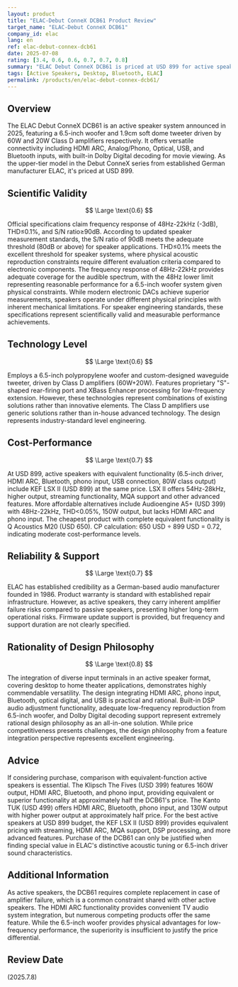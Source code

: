 ```yaml
---
layout: product
title: "ELAC-Debut ConneX DCB61 Product Review"
target_name: "ELAC-Debut ConneX DCB61"
company_id: elac
lang: en
ref: elac-debut-connex-dcb61
date: 2025-07-08
rating: [3.4, 0.6, 0.6, 0.7, 0.7, 0.8]
summary: "ELAC Debut ConneX DCB61 is priced at USD 899 for active speakers, but equivalent functionality is available at significantly lower prices, resulting in extremely poor cost performance."
tags: [Active Speakers, Desktop, Bluetooth, ELAC]
permalink: /products/en/elac-debut-connex-dcb61/
---
```


## Overview

The ELAC Debut ConneX DCB61 is an active speaker system announced in 2025, featuring a 6.5-inch woofer and 1.9cm soft dome tweeter driven by 60W and 20W Class D amplifiers respectively. It offers versatile connectivity including HDMI ARC, Analog/Phono, Optical, USB, and Bluetooth inputs, with built-in Dolby Digital decoding for movie viewing. As the upper-tier model in the Debut ConneX series from established German manufacturer ELAC, it's priced at USD 899.

## Scientific Validity

$$ \Large \text{0.6} $$

Official specifications claim frequency response of 48Hz-22kHz (-3dB), THD≤0.1%, and S/N ratio≥90dB. According to updated speaker measurement standards, the S/N ratio of 90dB meets the adequate threshold (80dB or above) for speaker applications. THD≤0.1% meets the excellent threshold for speaker systems, where physical acoustic reproduction constraints require different evaluation criteria compared to electronic components. The frequency response of 48Hz-22kHz provides adequate coverage for the audible spectrum, with the 48Hz lower limit representing reasonable performance for a 6.5-inch woofer system given physical constraints. While modern electronic DACs achieve superior measurements, speakers operate under different physical principles with inherent mechanical limitations. For speaker engineering standards, these specifications represent scientifically valid and measurable performance achievements.

## Technology Level

$$ \Large \text{0.6} $$

Employs a 6.5-inch polypropylene woofer and custom-designed waveguide tweeter, driven by Class D amplifiers (60W+20W). Features proprietary "S"-shaped rear-firing port and XBass Enhancer processing for low-frequency extension. However, these technologies represent combinations of existing solutions rather than innovative elements. The Class D amplifiers use generic solutions rather than in-house advanced technology. The design represents industry-standard level engineering.

## Cost-Performance

$$ \Large \text{0.7} $$

At USD 899, active speakers with equivalent functionality (6.5-inch driver, HDMI ARC, Bluetooth, phono input, USB connection, 80W class output) include KEF LSX II (USD 899) at the same price. LSX II offers 54Hz-28kHz, higher output, streaming functionality, MQA support and other advanced features. More affordable alternatives include Audioengine A5+ (USD 399) with 48Hz-22kHz, THD<0.05%, 150W output, but lacks HDMI ARC and phono input. The cheapest product with complete equivalent functionality is Q Acoustics M20 (USD 650). CP calculation: 650 USD ÷ 899 USD = 0.72, indicating moderate cost-performance levels.

## Reliability & Support

$$ \Large \text{0.7} $$

ELAC has established credibility as a German-based audio manufacturer founded in 1986. Product warranty is standard with established repair infrastructure. However, as active speakers, they carry inherent amplifier failure risks compared to passive speakers, presenting higher long-term operational risks. Firmware update support is provided, but frequency and support duration are not clearly specified.

## Rationality of Design Philosophy

$$ \Large \text{0.8} $$

The integration of diverse input terminals in an active speaker format, covering desktop to home theater applications, demonstrates highly commendable versatility. The design integrating HDMI ARC, phono input, Bluetooth, optical digital, and USB is practical and rational. Built-in DSP audio adjustment functionality, adequate low-frequency reproduction from 6.5-inch woofer, and Dolby Digital decoding support represent extremely rational design philosophy as an all-in-one solution. While price competitiveness presents challenges, the design philosophy from a feature integration perspective represents excellent engineering.

## Advice

If considering purchase, comparison with equivalent-function active speakers is essential. The Klipsch The Fives (USD 399) features 160W output, HDMI ARC, Bluetooth, and phono input, providing equivalent or superior functionality at approximately half the DCB61's price. The Kanto TUK (USD 499) offers HDMI ARC, Bluetooth, phono input, and 130W output with higher power output at approximately half price. For the best active speakers at USD 899 budget, the KEF LSX II (USD 899) provides equivalent pricing with streaming, HDMI ARC, MQA support, DSP processing, and more advanced features. Purchase of the DCB61 can only be justified when finding special value in ELAC's distinctive acoustic tuning or 6.5-inch driver sound characteristics.

## Additional Information

As active speakers, the DCB61 requires complete replacement in case of amplifier failure, which is a common constraint shared with other active speakers. The HDMI ARC functionality provides convenient TV audio system integration, but numerous competing products offer the same feature. While the 6.5-inch woofer provides physical advantages for low-frequency performance, the superiority is insufficient to justify the price differential.

## Review Date

(2025.7.8)